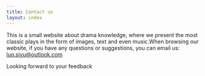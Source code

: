 ```yaml
---
title: Contact us
layout: index
---
```


This is a small website about drama knowledge, where we present the most classic plays in the form of images, text and even music.When browsing our website, if you have any questions or suggestions, you can email us: luo.siyu@outlook.com

Looking forward to your feedback


